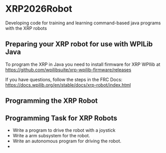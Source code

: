 # XRP2026Robot
Developing code for training and learning command-based java programs with the XRP robots

## Preparing your XRP robot for use with WPILib Java
To program the XRP in Java you need to install firmware for XRP WPIlib at https://github.com/wpilibsuite/xrp-wpilib-firmware/releases

If you have questions, follow the steps in the FRC Docs:  https://docs.wpilib.org/en/stable/docs/xrp-robot/index.html

## Programming the XRP Robot


## Programming Task for XRP Robots
* Write a program to drive the robot with a joystick
* Write a arm subsystem for the robot.
* Write an autonomous program for driving the robot.
* 
